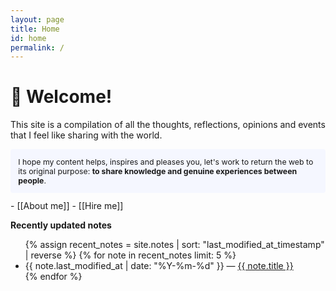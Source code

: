 ```yaml
---
layout: page
title: Home
id: home
permalink: /
---
```


# 🌱 Welcome!
This site is a compilation of all the thoughts, reflections, opinions and events that I feel like sharing with the world.

<p style="padding: 1em 1em; background: #f5f7ff; font-size: 0.88em; border-radius: 4px;">
I hope my content helps, inspires and pleases you, let's work to return the web to its original purpose: <b>to share knowledge and genuine experiences between people</b>.
</p>
- [[About me]]
- [[Hire me]]


<strong>Recently updated notes</strong>

<ul>
  {% assign recent_notes = site.notes | sort: "last_modified_at_timestamp" | reverse %}
  {% for note in recent_notes limit: 5 %}
    <li>
      {{ note.last_modified_at | date: "%Y-%m-%d" }} — <a class="internal-link" href="{{ site.baseurl }}{{ note.url }}">{{ note.title }}</a>
    </li>
  {% endfor %}
</ul>

<style>
  .wrapper {
    max-width: 46em;
  }
</style>
